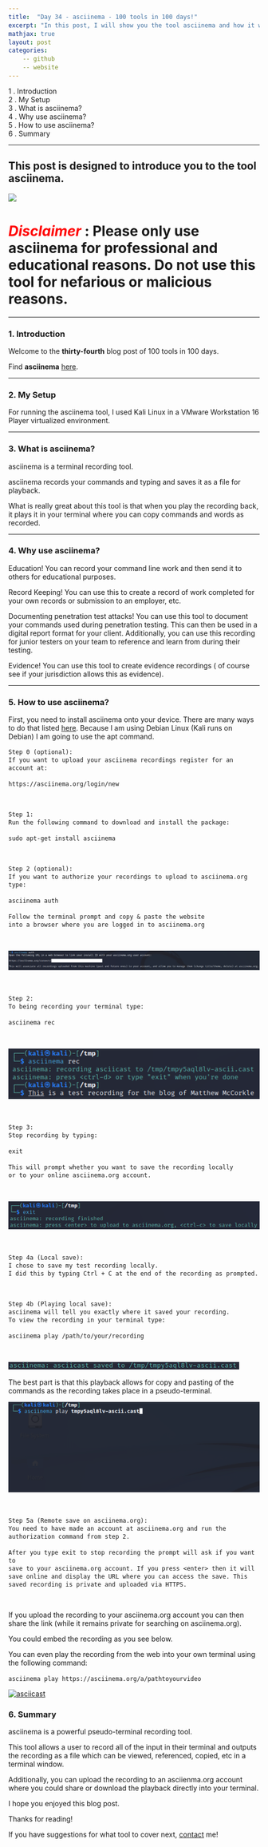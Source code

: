 ```yaml
---
title:  "Day 34 - asciinema - 100 tools in 100 days!"
excerpt: "In this post, I will show you the tool asciinema and how it works."
mathjax: true
layout: post
categories:
    -- github
    -- website
---
```


1 . Introduction
<br>
2 . My Setup
<br>
3 . What is asciinema?
<br>
4 . Why use asciinema?
<br>
5 . How to use asciinema?
<br>
6 . Summary

---

## This post is designed to introduce you to the tool asciinema.

![](https://pbs.twimg.com/profile_images/542071558085148673/5Pz7-WC6_400x400.png)

# <span style="color:red">***Disclaimer***</span> : **Please only use asciinema for professional and educational reasons. Do not use this tool for nefarious or malicious reasons.**

---

### 1. **Introduction**

Welcome to the **thirty-fourth** blog post of 100 tools in 100 days.<br> 

Find **asciinema** [here](https://asciinema.org/).



---

### 2. **My Setup**

For running the asciinema tool, I used Kali Linux in a VMware Workstation 16 Player virtualized environment.

---

### 3. **What is asciinema?**

asciinema is a terminal recording tool. 

asciinema records your commands and typing and saves it as a file for playback. 

What is really great about this tool is that when you play the recording back, it plays it in your terminal where you can copy commands and words as recorded. 

---

### 4. **Why use asciinema?**

Education! You can record your command line work and then send it to others for educational purposes.

Record Keeping! You can use this to create a record of work completed for your own records or submission to an employer, etc. 

Documenting penetration test attacks! You can use this tool to document your commands used during penetration testing. This can then be used in a digital report format for your client. Additionally, you can use this recording for junior testers on your team to reference and learn from during their testing. 

Evidence! You can use this tool to create evidence recordings ( of course see if your jurisdiction allows this as evidence).

---

### 5. **How to use asciinema?**

First, you need to install asciinema onto your device. There are many ways to do that listed [here](https://asciinema.org/docs/installation).
Because I am using Debian Linux (Kali runs on Debian) I am going to use the apt command.

    Step 0 (optional):
    If you want to upload your asciinema recordings register for an account at:

    https://asciinema.org/login/new

<br>    
    
    Step 1:
    Run the following command to download and install the package:

    sudo apt-get install asciinema

<br>

    Step 2 (optional):
    If you want to authorize your recordings to upload to asciinema.org type:

    asciinema auth

    Follow the terminal prompt and copy & paste the website 
    into a browser where you are logged in to asciinema.org

<br>

![](https://raw.githubusercontent.com/matthewomccorkle/matthewomccorkle.github.io/master/_posts/assets/100%20tools/asciinema/asciinema6.PNG)

<br>

    Step 2:
    To being recording your terminal type:

    asciinema rec

<br>

![](https://raw.githubusercontent.com/matthewomccorkle/matthewomccorkle.github.io/master/_posts/assets/100%20tools/asciinema/asciinema1.PNG)

<br>

    Step 3:
    Stop recording by typing:
    
    exit
    
    This will prompt whether you want to save the recording locally 
    or to your online asciinema.org account.

<br>

![](https://raw.githubusercontent.com/matthewomccorkle/matthewomccorkle.github.io/master/_posts/assets/100%20tools/asciinema/asciinema2.PNG)

<br>

    Step 4a (Local save):
    I chose to save my test recording locally.
    I did this by typing Ctrl + C at the end of the recording as prompted.

<br>

    Step 4b (Playing local save):
    asciinema will tell you exactly where it saved your recording.
    To view the recording in your terminal type:

    asciinema play /path/to/your/recording

<br>

![](https://raw.githubusercontent.com/matthewomccorkle/matthewomccorkle.github.io/master/_posts/assets/100%20tools/asciinema/asciinema5.PNG)


The best part is that this playback allows for copy and pasting of the commands as the recording takes place in a pseudo-terminal.

![](https://raw.githubusercontent.com/matthewomccorkle/matthewomccorkle.github.io/master/_posts/assets/100%20tools/asciinema/asciinema.gif)

<br>

    Step 5a (Remote save on asciinema.org):
    You need to have made an account at asciinema.org and run the authorization command from step 2.

    After you type exit to stop recording the prompt will ask if you want to 
    save to your asciinema.org account. If you press <enter> then it will 
    save online and display the URL where you can access the save. This 
    saved recording is private and uploaded via HTTPS.

<br>

If you upload the recording to your asciinema.org account you can then share the link (while it remains private for searching on asciinema.org).

You could embed the recording as you see below.

You can even play the recording from the web into your own terminal using the following command:

`asciinema play https://asciinema.org/a/pathtoyourvideo`

[![asciicast](https://asciinema.org/a/hjWFkp9ir5uinW4NeuebPGZW0.svg)](https://asciinema.org/a/hjWFkp9ir5uinW4NeuebPGZW0)



### 6. **Summary**

asciinema is a powerful pseudo-terminal recording tool. 

This tool allows a user to record all of the input in their terminal and outputs the recording as a file which can be viewed, referenced, copied, etc in a terminal window.

Additionally, you can upload the recording to an asciienma.org account where you could share or download the playback directly into your terminal. 

I hope you enjoyed this blog post.

Thanks for reading!<br>

If you have suggestions for what tool to cover next, [contact](mailto:matthew.o.mccorkle@gmail.com) me!

